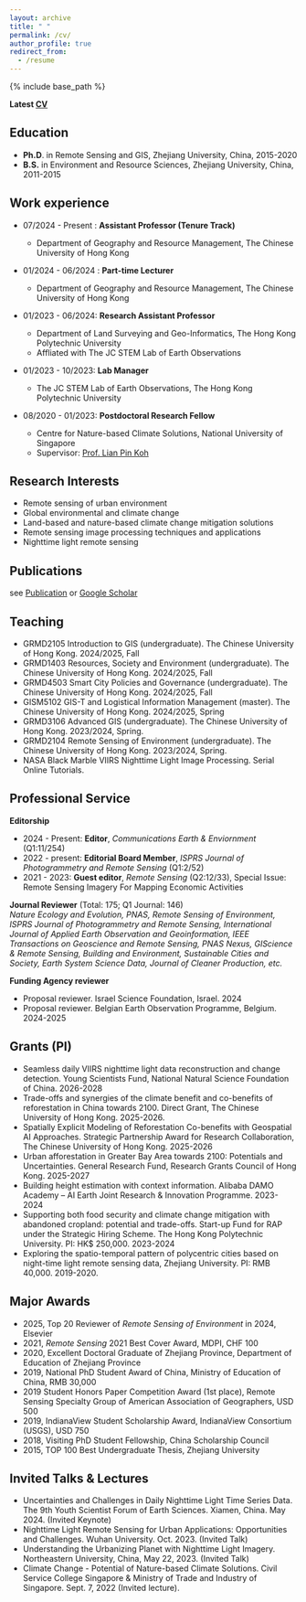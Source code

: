 ```yaml
---
layout: archive
title: " "
permalink: /cv/
author_profile: true
redirect_from:
  - /resume
---
```


{% include base_path %}  

**Latest [CV](https://drive.google.com/file/d/1vBhWfEEDzm2C3pDlwhMhmofd8OQQ_T9A/view?usp=sharing)**

## Education    
* **Ph.D**. in Remote Sensing and GIS, Zhejiang University, China, 2015-2020
* **B.S.** in Environment and Resource Sciences, Zhejiang University, China, 2011-2015

## Work experience     
* 07/2024 - Present : **Assistant Professor (Tenure Track)**
  * Department of Geography and Resource Management, The Chinese University of Hong Kong

* 01/2024 - 06/2024 : **Part-time Lecturer**
  * Department of Geography and Resource Management, The Chinese University of Hong Kong
    
* 01/2023 - 06/2024: **Research Assistant Professor**
  * Department of Land Surveying and Geo-Informatics, The Hong Kong Polytechnic University
  * Affliated with The JC STEM Lab of Earth Observations  

* 01/2023 - 10/2023: **Lab Manager**
  * The JC STEM Lab of Earth Observations, The Hong Kong Polytechnic University

* 08/2020 - 01/2023: **Postdoctoral Research Fellow**
  * Centre for Nature-based Climate Solutions, National University of Singapore
  * Supervisor: [Prof. Lian Pin Koh](https://www.nus.edu.sg/cncs/koh-lian-pin/)
  
## Research Interests    
* Remote sensing of urban environment
* Global environmental and climate change
* Land-based and nature-based climate change mitigation solutions
* Remote sensing image processing techniques and applications
* Nighttime light remote sensing
  
## Publications   
see [Publication](https://qmzheng09work.github.io/publication_list/) or [Google Scholar](https://scholar.google.com/citations?user=azf48tgAAAAJ&hl=EN)

## Teaching     
* GRMD2105 Introduction to GIS (undergraduate). The Chinese University of Hong Kong. 2024/2025, Fall
*	GRMD1403 Resources, Society and Environment (undergraduate). The Chinese University of Hong Kong. 2024/2025, Fall
*	GRMD4503 Smart City Policies and Governance (undergraduate). The Chinese University of Hong Kong. 2024/2025, Fall
*	GISM5102 GIS-T and Logistical Information Management (master). The Chinese University of Hong Kong. 2024/2025, Spring
*	GRMD3106 Advanced GIS (undergraduate). The Chinese University of Hong Kong. 2023/2024, Spring.
*	GRMD2104 Remote Sensing of Environment (undergraduate). The Chinese University of Hong Kong. 2023/2024, Spring.
*	NASA Black Marble VIIRS Nighttime Light Image Processing. Serial Online Tutorials. 

## Professional Service
**Editorship**     
* 2024 - Present: **Editor**, *Communications Earth & Enviornment* (Q1:11/254)  
* 2022 - present: **Editorial Board Member**, *ISPRS Journal of Photogrammetry and Remote Sensing* (Q1:2/52)
* 2021 - 2023: **Guest editor**, *Remote Sensing* (Q2:12/33), Special Issue: Remote Sensing Imagery For Mapping Economic Activities

**Journal Reviewer** (Total: 175; Q1 Journal: 146)   
*Nature Ecology and Evolution, PNAS, Remote Sensing of Environment, ISPRS Journal of Photogrammetry and Remote Sensing, International Journal of Applied Earth Observation and Geoinformation, IEEE Transactions on Geoscience and Remote Sensing, PNAS Nexus, GIScience & Remote Sensing, Building and Environment, Sustainable Cities and Society, Earth System Science Data, Journal of Cleaner Production, etc.*  

**Funding Agency reviewer**
* Proposal reviewer. Israel Science Foundation, Israel. 2024
* Proposal reviewer. Belgian Earth Observation Programme, Belgium. 2024-2025

## Grants (PI)
* Seamless daily VIIRS nighttime light data reconstruction and change detection. Young Scientists Fund, National Natural Science Foundation of China. 2026-2028
* Trade-offs and synergies of the climate benefit and co-benefits of reforestation in China towards 2100. Direct Grant, The Chinese University of Hong Kong. 2025-2026.
* Spatially Explicit Modeling of Reforestation Co-benefits with Geospatial AI Approaches. Strategic Partnership Award for Research Collaboration, The Chinese University of Hong Kong. 2025-2026 
* Urban afforestation in Greater Bay Area towards 2100: Potentials and Uncertainties. General Research Fund, Research Grants Council of Hong Kong. 2025-2027  
* Building height estimation with context information. Alibaba DAMO Academy – AI Earth Joint Research & Innovation Programme. 2023-2024  
* Supporting both food security and climate change mitigation with abandoned cropland: potential and trade-offs. Start-up Fund for RAP under the Strategic Hiring  Scheme. The Hong Kong Polytechnic University. PI: HK$ 250,000. 2023-2024  
* Exploring the spatio-temporal pattern of polycentric cities based on night-time light remote sensing data, Zhejiang University. PI: RMB 40,000. 2019-2020.

## Major Awards
* 2025, Top 20 Reviewer of *Remote Sensing of Environment* in 2024, Elsevier
* 2021, *Remote Sensing* 2021 Best Cover Award, MDPI, CHF 100
* 2020, Excellent Doctoral Graduate of Zhejiang Province, Department of Education of Zhejiang Province
* 2019, National PhD Student Award of China, Ministry of Education of China, RMB 30,000
* 2019  Student Honors Paper Competition Award (1st place), Remote Sensing Specialty Group of American Association of Geographers, USD 500
* 2019, IndianaView Student Scholarship Award, IndianaView Consortium (USGS), USD 750
* 2018, Visiting PhD Student Fellowship, China Scholarship Council
* 2015, TOP 100 Best Undergraduate Thesis, Zhejiang University

## Invited Talks & Lectures   
* Uncertainties and Challenges in Daily Nighttime Light Time Series Data. The 9th Youth Scientist Forum of Earth Sciences. Xiamen, China. May 2024. (Invited Keynote)  
* Nighttime Light Remote Sensing for Urban Applications: Opportunities and Challenges. Wuhan University. Oct. 2023. (Invited Talk)  
* Understanding the Urbanizing Planet with Nighttime Light Imagery. Northeastern University, China, May 22, 2023. (Invited Talk)  
*	Climate Change - Potential of Nature-based Climate Solutions. Civil Service College Singapore & Ministry of Trade and Industry of Singapore. Sept. 7, 2022 (Invited lecture).


